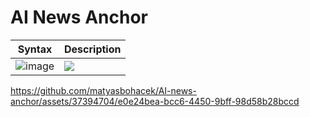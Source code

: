 # AI News Anchor

| Syntax      | Description |
| ----------- | ----------- |
| ![image](https://github.com/matyasbohacek/AI-news-anchor/assets/37394704/3e1b928b-4d5c-45c7-8e72-c9c63fdaf1f0)      | ![](https://github.com/matyasbohacek/AI-news-anchor/assets/37394704/0437db60-b637-4c08-bf65-4ffd77dc24db)       |


https://github.com/matyasbohacek/AI-news-anchor/assets/37394704/e0e24bea-bcc6-4450-9bff-98d58b28bccd







